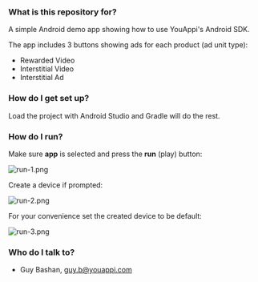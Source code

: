 ### What is this repository for? ###

A simple Android demo app showing how to use YouAppi's Android SDK.

The app includes 3 buttons showing ads for each product (ad unit type):

* Rewarded Video
* Interstitial Video
* Interstitial Ad

### How do I get set up? ###

Load the project with Android Studio and Gradle will do the rest.

### How do I run? ###

Make sure **app** is selected and press the **run** (play) button:

![run-1.png](https://bitbucket.org/repo/LoR4Eaz/images/4158365693-run-1.png)

Create a device if prompted:

![run-2.png](https://bitbucket.org/repo/LoR4Eaz/images/3018642112-run-2.png)

For your convenience set the created device to be default:

![run-3.png](https://bitbucket.org/repo/LoR4Eaz/images/754216472-run-3.png)

### Who do I talk to? ###

* Guy Bashan, [guy.b@youappi.com](mailto:guy.b@youappi.com)